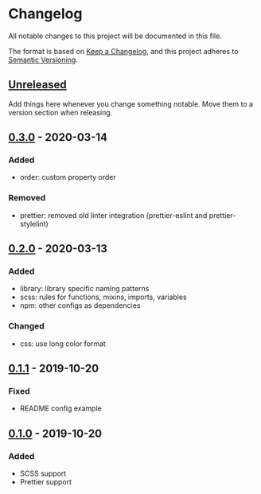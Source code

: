 # Changelog

All notable changes to this project will be documented in this file.

The format is based on [Keep a Changelog](https://keepachangelog.com/en/1.0.0/),
and this project adheres to [Semantic Versioning](https://semver.org/spec/v2.0.0.html).

## [Unreleased]

Add things here whenever you change something notable. Move them to a version
section when releasing.

## [0.3.0] - 2020-03-14

### Added

- order: custom property order

### Removed

- prettier: removed old linter integration (prettier-eslint and prettier-stylelint)

## [0.2.0] - 2020-03-13

### Added

- library: library specific naming patterns
- scss: rules for functions, mixins, imports, variables
- npm: other configs as dependencies

### Changed

- css: use long color format

## [0.1.1] - 2019-10-20

### Fixed

- README config example

## [0.1.0] - 2019-10-20

### Added

- SCSS support
- Prettier support

[unreleased]: https://github.com/advclb/stylelint-config/compare/v0.3.0...HEAD
[0.3.0]: https://github.com/advclb/stylelint-config/compare/v0.2.0...v0.3.0
[0.2.0]: https://github.com/advclb/stylelint-config/compare/v0.1.1...v0.2.0
[0.1.1]: https://github.com/advclb/stylelint-config/compare/v0.1.0...v0.1.1
[0.1.0]: https://github.com/advclb/stylelint-config/releases/tag/v0.1.0
